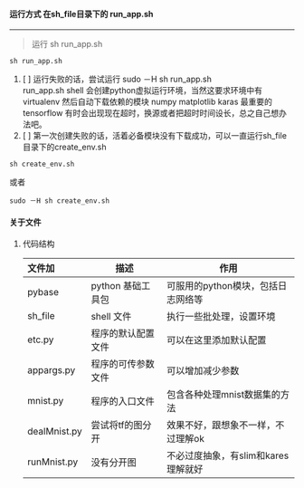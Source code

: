 #### 运行方式 在sh_file目录下的 run_app.sh
---
>运行 sh run_app.sh 
``` shell
sh run_app.sh
```

1. [ ] 运行失败的话，尝试运行 sudo －H sh run_app.sh  
run_app.sh shell 会创建python虚拟运行环境，当然这要求环境中有virtualenv
然后自动下载依赖的模块 numpy matplotlib karas 最重要的tensorflow 有时会出现现在超时，换源或者把超时时间设长，总之自己想办法吧。
1. [ ] 第一次创建失败的话，活着必备模块没有下载成功，可以一直运行sh_file目录下的create_env.sh

``` shell
sh create_env.sh
```
或者

``` shell
sudo －H sh create_env.sh
```


#### 关于文件

1. 代码结构

    | 文件加       | 描述 |作用|
    | :-------- | -----    |----|
    | pybase      | python 基础工具包|可服用的python模块，包括日志网络等|
    | sh_file      | shell 文件     |执行一些批处理，设置环境|
    | etc.py      | 程序的默认配置文件    |可以在这里添加默认配置|
    | appargs.py      | 程序的可传参数文件    |可以增加减少参数|
    | mnist.py      | 程序的入口文件    |包含各种处理mnist数据集的方法|
    | dealMnist.py      | 尝试将tf的图分开    |效果不好，跟想象不一样，不过理解ok|
    | runMnist.py      | 没有分开图    |不必过度抽象，有slim和kares 理解就好|



